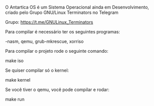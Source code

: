 O Antartica OS é um Sistema Operacional ainda em Desenvolvimento, criado pelo Grupo GNU/Linux Terminators no Telegram

Grupo: https://t.me/GNULinux_Terminators

Para compilar é necessário ter os seguintes programas:

-nasm, qemu, grub-mkrescue, xorriso

Para compilar o projeto rode o seguinte comando:

make iso

Se quiser compilar só o kernel:

make kernel

Se você tiver o qemu, você pode compilar e rodar:

make run